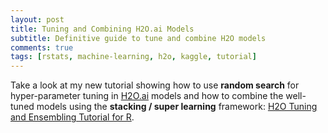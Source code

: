 ```yaml
---
layout: post
title: Tuning and Combining H2O.ai Models
subtitle: Definitive guide to tune and combine H2O models
comments: true
tags: [rstats, machine-learning, h2o, kaggle, tutorial]
---
```


Take a look at my new tutorial showing how to use **random search** for hyper-parameter tuning in [H2O.ai](https://github.com/h2oai) models and how to combine the well-tuned models using the **stacking / super learning** framework: [H2O Tuning and Ensembling Tutorial for R](https://davpinto.github.io/h2o-tutorial).
